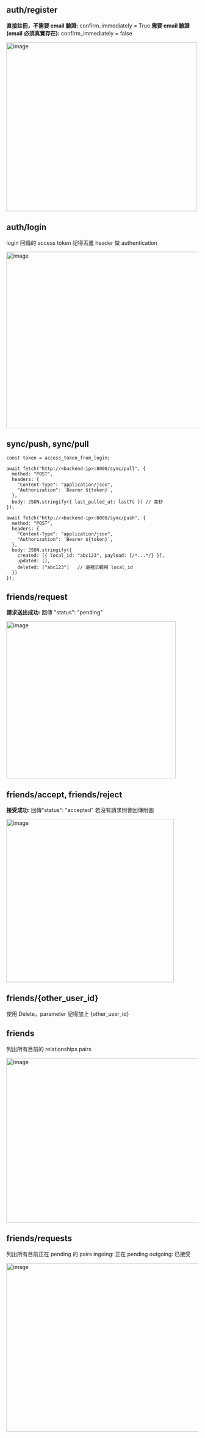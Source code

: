 ## auth/register
**直接註冊，不需要 email 驗證:** confirm_immediately = True
**需要 email 驗證(email 必須真實存在):** confirm_immediately = false

<img width="500" height="442" alt="image" src="https://github.com/user-attachments/assets/285b9576-0278-47f3-85fe-680474fcb096" />

## auth/login
login 回傳的 access token 記得丟進 header 做 authentication

<img width="538" height="461" alt="image" src="https://github.com/user-attachments/assets/a14c54a6-433e-423a-bff5-e21113be837f" />



## sync/push, sync/pull

```
const token = access_token_from_login;

await fetch("http://<backend-ip>:8000/sync/pull", {
  method: "POST",
  headers: {
    "Content-Type": "application/json",
    "Authorization": `Bearer ${token}`,
  },
  body: JSON.stringify({ last_pulled_at: lastTs }) // 毫秒
});

await fetch("http://<backend-ip>:8000/sync/push", {
  method: "POST",
  headers: {
    "Content-Type": "application/json",
    "Authorization": `Bearer ${token}`,
  },
  body: JSON.stringify({
    created: [{ local_id: "abc123", payload: {/*...*/} }],
    updated: [],
    deleted: ["abc123"]   // 這裡示範用 local_id
  })
});
```

## friends/request
**請求送出成功:** 回傳 "status": "pending"

<img width="444" height="411" alt="image" src="https://github.com/user-attachments/assets/c791bba3-9a14-4db1-ae86-97d07323e303" />

## friends/accept, friends/reject
**接受成功:** 回傳"status": "accepted"
若沒有請求則會回傳附圖

<img width="439" height="427" alt="image" src="https://github.com/user-attachments/assets/74063b82-42cf-47c2-a488-aa7a185bdbdf" />

## friends/{other_user_id}
使用 Delete，parameter 記得加上 {other_user_id}

## friends
列出所有目前的 relationships pairs

<img width="557" height="430" alt="image" src="https://github.com/user-attachments/assets/af5a3bd6-38b7-4158-bcfa-96a2c4b802c3" />

## friends/requests
列出所有目前正在 pending 的 pairs
ingoing: 正在 pending
outgoing: 已接受

<img width="559" height="441" alt="image" src="https://github.com/user-attachments/assets/9f00543c-cdde-4b17-be39-7a2d5ea4f4db" />

